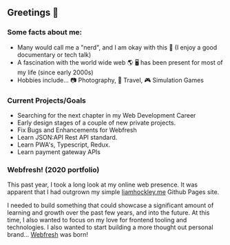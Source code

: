 ## Greetings 👋

### Some facts about me:

- Many would call me a "nerd", and I am okay with this 🧠 (I enjoy a good documentary or tech talk)
- A fascination with the world wide web 🌎 🖥 has been present for most of my life (since early 2000s)
- Hobbies include... 📷 Photography, 🛫 Travel, 🎮 Simulation Games 

### Current Projects/Goals
- Searching for the next chapter in my Web Development Career
- Early design stages of a couple of new private projects.
- Fix Bugs and Enhancements for Webfresh
- Learn JSON:API Rest API standard.
- Learn PWA's, Typescript, Redux.
- Learn payment gateway APIs

### Webfresh! (2020 portfolio)

This past year, I took a long look at my online web presence. It was apparent that I had outgrown my simple [liamhockley.me](https://liamhockley.me) Github Pages site. 

I needed to build something that could showcase a significant amount of learning and growth over the past few years, and into the future. At this time, I also wanted to focus on my love for frontend tooling and technologies. I also wanted to start building a more thought out personal brand... [Webfresh](https://www.webfreshdev.com) was born! 
